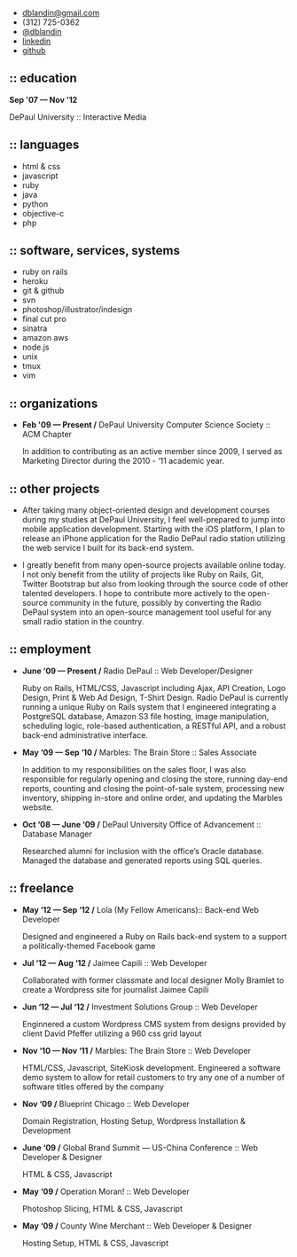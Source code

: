  * [dblandin@gmail.com](mailto:dblandin@gmail.com)
 * (312) 725-0362
 * [@dblandin]( http://twitter.com/dblandin )
 * [linkedin](http://linkedin.com/in/dblandin)
 * [github](http://github.com/dblandin)

## :: education
__Sep '07 — Nov '12__

DePaul University :: Interactive Media

## :: languages

 * html & css
 * javascript
 * ruby
 * java
 * python
 * objective-c
 * php

## :: software, services, systems

 * ruby on rails
 * heroku
 * git & github
 * svn
 * photoshop/illustrator/indesign
 * final cut pro
 * sinatra
 * amazon aws
 * node.js
 * unix
 * tmux
 * vim

## :: organizations

* __Feb '09 — Present /__ DePaul University Computer Science Society :: ACM Chapter

  In addition to contributing as an active member since 2009, I served as Marketing Director during the 2010 - ‘11 academic year.

## :: other projects

* After taking many object-oriented design and development courses during my studies at DePaul University, I feel well-prepared to jump into mobile application development. Starting with the iOS platform, I plan to release an iPhone application for the Radio DePaul radio station utilizing the web service I built for its back-end system.

* I greatly benefit from many open-source projects available online today. I not only benefit from the utility of projects like Ruby on Rails, Git, Twitter Bootstrap but also from looking through the source code of other talented developers. I hope to contribute more actively to the open-source community in the future, possibly by converting the Radio DePaul system into an open-source management tool useful for any small radio station in the country.

## :: employment

* __June ‘09 — Present /__ Radio DePaul :: Web Developer/Designer

  Ruby on Rails, HTML/CSS, Javascript including Ajax, API Creation, Logo Design, Print & Web Ad Design, T-Shirt Design. Radio DePaul is currently running a unique Ruby on Rails system that I engineered integrating a PostgreSQL database, Amazon S3 file hosting, image manipulation, scheduling logic, role-based authentication, a RESTful API, and a robust back-end administrative interface.

* __May ‘09 — Sep ‘10 /__ Marbles: The Brain Store :: Sales Associate

  In addition to my responsibilities on the sales floor, I was also responsible for regularly opening and closing the store, running day-end reports, counting and closing the point-of-sale system, processing new inventory, shipping in-store and online order, and updating the Marbles website.

* __Oct ‘08 — June ‘09 /__ DePaul University Office of Advancement :: Database Manager

  Researched alumni for inclusion with the office’s Oracle database. Managed the database and generated reports using SQL queries.

## :: freelance

* __May ‘12 — Sep ‘12 /__ Lola (My Fellow Americans):: Back-end Web Developer

  Designed and engineered a Ruby on Rails back-end system to a support a politically-themed Facebook game

* __Jul ‘12 — Aug ‘12 /__ Jaimee Capili :: Web Developer

  Collaborated with former classmate and local designer Molly Bramlet to create a Wordpress site for journalist Jaimee Capili

* __Jun ‘12 — Jul ‘12 /__ Investment Solutions Group :: Web Developer

  Enginnered a custom Wordpress CMS system from designs provided by client David Pfeffer utilizing a 960 css grid layout

* __Nov ‘10 — Nov ‘11 /__ Marbles: The Brain Store :: Web Developer
  
  HTML/CSS, Javascript, SiteKiosk development. Engineered a software demo system to allow for retail customers to try any one of a number of software titles offered by the company

* __Nov ‘09 /__ Blueprint Chicago :: Web Developer

  Domain Registration, Hosting Setup, Wordpress Installation & Development

* __June ‘09 /__ Global Brand Summit — US-China Conference :: Web Developer & Designer

  HTML & CSS, Javascript

* __May ‘09 /__ Operation Moran! :: Web Developer

  Photoshop Slicing, HTML & CSS, Javascript

* __May ‘09 /__ County Wine Merchant :: Web Developer & Designer

  Hosting Setup, HTML & CSS, Javascript
